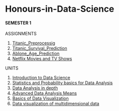 # Honours-in-Data-Science

#### SEMESTER 1 

ASSIGNMENTS
1. [Titanic_Preprocessig](https://github.com/maneprajakta/Honours-in-Data-Science/tree/main/SEM1/Assignments/1.Titanic_Preprocessig)
2. [Titanic_Survival_Prediction]()
3. [Ablone_Age_Prediction](https://github.com/maneprajakta/Honours-in-Data-Science/tree/main/SEM1/Assignments/3.Ablone_Age_Prediction)
4. [Netflix Movies and TV Shows](https://github.com/maneprajakta/Honours-in-Data-Science/tree/main/SEM1/Assignments/4.Netflix%20Movies%20and%20TV%20Shows)

UNITS
1. [Introduction to Data Science](https://github.com/maneprajakta/Honours-in-Data-Science/tree/main/SEM1/Unit1)
2. [Statistics and Probability basics for Data Analysis](https://github.com/maneprajakta/Honours-in-Data-Science/tree/main/SEM1/Unit2)
3. [Data Analysis in depth](https://github.com/maneprajakta/Honours-in-Data-Science/tree/main/SEM1/Unit3)
4. [Advanced Data Analysis Means](https://github.com/maneprajakta/Honours-in-Data-Science/tree/main/SEM1/Unit4)
5. [Basics of Data Visualization](https://github.com/maneprajakta/Honours-in-Data-Science/tree/main/SEM1/Unit5)
6. [Data visualization of multidimensional data](https://github.com/maneprajakta/Honours-in-Data-Science/tree/main/SEM1/Unit6)




